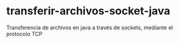 # transferir-archivos-socket-java

Transferencia de archivos en java a través de sockets, mediante el protocolo TCP
